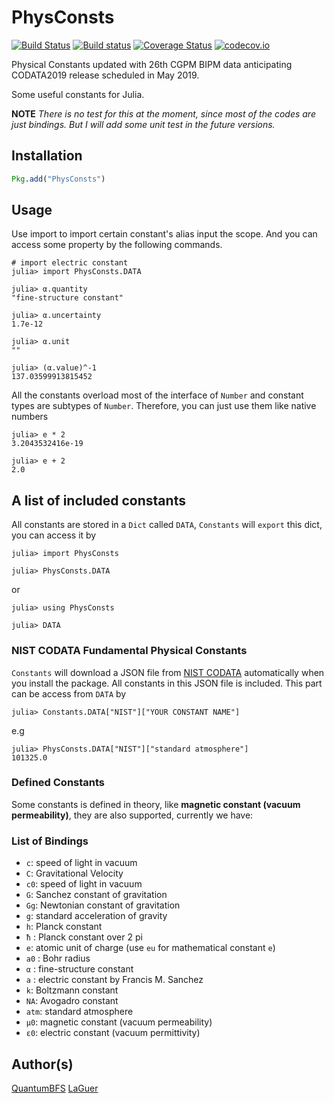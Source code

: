 # PhysConsts

[![Build Status](https://travis-ci.org/laguer/PhysConsts.jl.svg?branch=master)](https://travis-ci.org/laguer/PhysConsts.jl)
[![Build status](https://ci.appveyor.com/api/projects/status/ohphqhlx028mdjdb?svg=true)](https://ci.appveyor.com/project/Roger-luo/physconsts-jl)
[![Coverage Status](https://coveralls.io/repos/laguer/PhysConsts.jl/badge.svg?branch=master&service=github)](https://coveralls.io/github/laguer/PhysConsts.jl?branch=master)
[![codecov.io](http://codecov.io/github/laguer/PhysConsts.jl/coverage.svg?branch=master)](http://codecov.io/github/laguer/PhysConsts.jl?branch=master)

Physical Constants updated with 26th CGPM BIPM data anticipating CODATA2019 release scheduled in May 2019.


Some useful constants for Julia.

**NOTE** *There is no test for this at the moment, since most of the codes are just bindings. But I will add some unit test in the future versions.*

## Installation

```julia
Pkg.add("PhysConsts")
```

## Usage

Use import to import certain constant's alias input the scope. And you can access some property by the following commands.

```julia-repl
# import electric constant
julia> import PhysConsts.DATA

julia> α.quantity
"fine-structure constant"

julia> α.uncertainty
1.7e-12

julia> α.unit
""

julia> (α.value)^-1
137.03599913815452

```

All the constants overload most of the interface of `Number` and constant types are subtypes of `Number`. Therefore, you can just use them like native numbers

```julia-repl
julia> e * 2
3.2043532416e-19

julia> e + 2
2.0

```

## A list of included constants

All constants are stored in a `Dict` called `DATA`, `Constants` will `export` this dict, you can access it by

```julia-repl
julia> import PhysConsts

julia> PhysConsts.DATA
```

or 

```julia-repl
julia> using PhysConsts

julia> DATA
```

### NIST CODATA Fundamental Physical Constants

`Constants` will download a JSON file from [NIST CODATA]("https://nist.gov/srd/srd_data//srd121_allascii_2014.json") automatically when you install the package. All constants in this JSON file is included. This part can be access from `DATA` by

```julia-repl
julia> Constants.DATA["NIST"]["YOUR CONSTANT NAME"]
```

e.g

```julia-repl
julia> PhysConsts.DATA["NIST"]["standard atmosphere"]
101325.0

```

### Defined Constants

Some constants is defined in theory, like **magnetic constant (vacuum permeability)**, they are also supported, currently we have:

### List of Bindings

- `c`: speed of light in vacuum
- `C`: Gravitational Velocity
- `c0`: speed of light in vacuum
- `G`: Sanchez constant of gravitation
- `Gg`: Newtonian constant of gravitation
- `g`: standard acceleration of gravity
- `h`: Planck constant
- `ħ` : Planck constant over 2 pi
- `e`: atomic unit of charge (use `eu` for mathematical constant `e`)
- `a0` : Bohr radius
- `α` : fine-structure constant
- `a` : electric constant by Francis M. Sanchez
- `k`: Boltzmann constant
- `NA`: Avogadro constant
- `atm`: standard atmosphere
- `μ0`: magnetic constant (vacuum permeability)
- `ε0`: electric constant (vacuum permittivity)


## Author(s)

[QuantumBFS](https://github.com/QuantumBFS/)
[LaGuer](https://github.com/LaGuer/)
